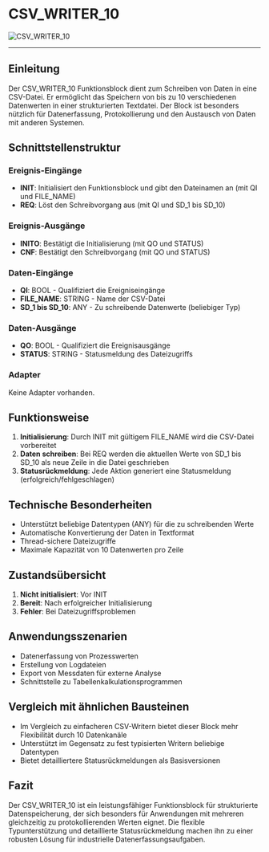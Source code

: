 # CSV_WRITER_10

![CSV_WRITER_10](https://github.com/user-attachments/assets/e227277e-11fe-4910-be49-977cea7553d2)

* * * * * * * * * *
## Einleitung
Der CSV_WRITER_10 Funktionsblock dient zum Schreiben von Daten in eine CSV-Datei. Er ermöglicht das Speichern von bis zu 10 verschiedenen Datenwerten in einer strukturierten Textdatei. Der Block ist besonders nützlich für Datenerfassung, Protokollierung und den Austausch von Daten mit anderen Systemen.

## Schnittstellenstruktur

### **Ereignis-Eingänge**
- **INIT**: Initialisiert den Funktionsblock und gibt den Dateinamen an (mit QI und FILE_NAME)
- **REQ**: Löst den Schreibvorgang aus (mit QI und SD_1 bis SD_10)

### **Ereignis-Ausgänge**
- **INITO**: Bestätigt die Initialisierung (mit QO und STATUS)
- **CNF**: Bestätigt den Schreibvorgang (mit QO und STATUS)

### **Daten-Eingänge**
- **QI**: BOOL - Qualifiziert die Ereigniseingänge
- **FILE_NAME**: STRING - Name der CSV-Datei
- **SD_1 bis SD_10**: ANY - Zu schreibende Datenwerte (beliebiger Typ)

### **Daten-Ausgänge**
- **QO**: BOOL - Qualifiziert die Ereignisausgänge
- **STATUS**: STRING - Statusmeldung des Dateizugriffs

### **Adapter**
Keine Adapter vorhanden.

## Funktionsweise
1. **Initialisierung**: Durch INIT mit gültigem FILE_NAME wird die CSV-Datei vorbereitet
2. **Daten schreiben**: Bei REQ werden die aktuellen Werte von SD_1 bis SD_10 als neue Zeile in die Datei geschrieben
3. **Statusrückmeldung**: Jede Aktion generiert eine Statusmeldung (erfolgreich/fehlgeschlagen)

## Technische Besonderheiten
- Unterstützt beliebige Datentypen (ANY) für die zu schreibenden Werte
- Automatische Konvertierung der Daten in Textformat
- Thread-sichere Dateizugriffe
- Maximale Kapazität von 10 Datenwerten pro Zeile

## Zustandsübersicht
1. **Nicht initialisiert**: Vor INIT
2. **Bereit**: Nach erfolgreicher Initialisierung
3. **Fehler**: Bei Dateizugriffsproblemen

## Anwendungsszenarien
- Datenerfassung von Prozesswerten
- Erstellung von Logdateien
- Export von Messdaten für externe Analyse
- Schnittstelle zu Tabellenkalkulationsprogrammen

## Vergleich mit ähnlichen Bausteinen
- Im Vergleich zu einfacheren CSV-Writern bietet dieser Block mehr Flexibilität durch 10 Datenkanäle
- Unterstützt im Gegensatz zu fest typisierten Writern beliebige Datentypen
- Bietet detailliertere Statusrückmeldungen als Basisversionen

## Fazit
Der CSV_WRITER_10 ist ein leistungsfähiger Funktionsblock für strukturierte Datenspeicherung, der sich besonders für Anwendungen mit mehreren gleichzeitig zu protokollierenden Werten eignet. Die flexible Typunterstützung und detaillierte Statusrückmeldung machen ihn zu einer robusten Lösung für industrielle Datenerfassungsaufgaben.
